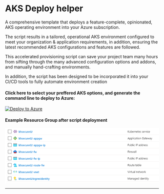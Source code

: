 
# AKS Deploy helper

A comprehensive template that deploys a feature-complete, opinionated, AKS operating environment into your Azure subscription.

The script results in a tailored, operational AKS environment configured to meet your organization & application requirements, in addition, ensuring the latest recommended AKS configurations and features are followed.  

This accelerated provisioning script can save your project team many hours from sifting through the many advanced configuration options and addons, and manually hand-crafting environments. 

In addition, the script has been designed to be incorporated it into your CI/CD tools to fully automate  environment creation

#### Click here to select your preffered AKS options, and generate the command line to deploy to Azure:

[![Deploy to Azure](https://aka.ms/deploytoazurebutton)](https://khcommon.z6.web.core.windows.net/)



#### Example Resource Group after script deployment

![portal-image](portal.png)

***

